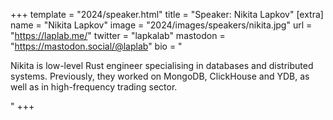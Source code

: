 +++
template = "2024/speaker.html"
title = "Speaker: Nikita Lapkov"
[extra]
  name = "Nikita Lapkov"
  image = "2024/images/speakers/nikita.jpg"
  url = "https://laplab.me/"
  twitter = "lapkalab"
  mastodon = "https://mastodon.social/@laplab"
  bio = "<p>Nikita is low-level Rust engineer specialising in databases and distributed systems. Previously, they worked on MongoDB, ClickHouse and YDB, as well as in high-frequency trading sector.</p>"
+++

